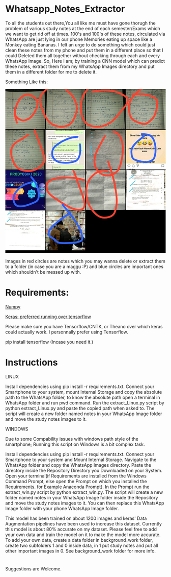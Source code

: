 # Whatsapp_Notes_Extractor

To all the students out there,You all like me must have gone thorugh the problem of various study notes at the end of each semester/Exams which we want to get rid off at times. 100's and 100's of these notes, circulated via WhatsApp are just lying in our phone Memories eating up space like a Monkey eating Bananas. 
I felt an urge to do something which could just clean these notes from my phone and put them in a different place so that I could Deleted them all together without checking through each and every WhatsApp Image. So, Here I am; by training a CNN model which can predict these notes, extract them from my WhatsApp Images directory and put them in a different folder for me to delete it.

Something Like this:

![](https://github.com/PiyushB001/Whatsapp_Notes_Extractor/blob/master/background_work/Image.jpeg)

Images in red circles are notes which you may wanna delete or extract them to a folder (in case you are a maggu :P) and blue circles are important ones which shouldn't be messed up with.

# Requirements:
[Numpy](www.numpy.org)

[Keras:  preferred running over tensorflow](https://keras.io/)

Please make sure you have Tensorflow/CNTK, or Theano over which keras could actually work. 
I personnally prefer using Tensorflow.

pip install tensorflow (Incase you need it.)

# Instructions

LINUX

Install dependencies using pip install -r requirements.txt. Connect your Smartphone to your system, mount Internal Storage and copy the absolute path to the WhatsApp folder, to know the absolute path open a terminal in WhatsApp folder and run pwd command. Run the extract_Linux.py script by python extract_Linux.py and paste the copied path when asked to. The script will create a new folder named notes in your WhatsApp Image folder and move the study notes images to it.

WINDOWS

Due to some Compability issues with windows path style of the smartphone; Running this script on Windows is a bit complex task.

Install dependencies using pip install -r requirements.txt. Connect your Smartphone to your system and Mount Internal Storage. Navigate to the WhatsApp folder and copy the WhatsApp Images directory. Paste the directory inside the Repository Directory you Downloaded on your System. Open your terminal(if Requirements are installed from the Windows Command Prompt, else open the Prompt on which you installed the Requirements. for Example Anaconda Prompt). In the Prompt run the extract_win.py script by python extract_win.py. The script will create a new folder named notes in your WhatsApp Image folder inside the Repository and move the study notes images to it. You can then replace this WhatsApp Image folder with your phone WhatsApp Image folder.

This model has been trained on about 1200 images and keras' Data Augmentation pipelines have been used to increase this dataset. Currently this model is about 80% accurate on my dataset. Please feel free to add your own data and train the model on it to make the model more accurate. To add your own data, create a data folder in background_work folder, create two subfolders 1 and 0 inside data, in 1 put study notes and put all other important images in 0. See background_work folder for more info.

#

Suggestions are Welcome. 


